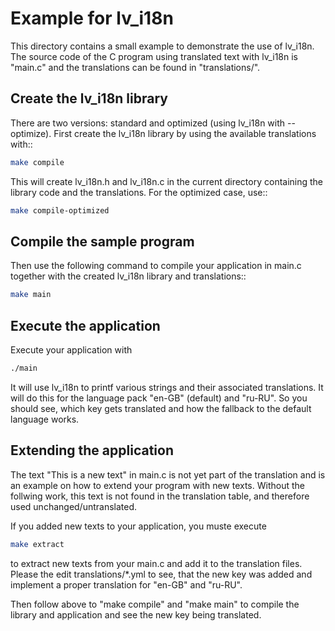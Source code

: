 Example for lv_i18n
===================

This directory contains a small example to demonstrate the use of
lv_i18n. The source code of the C program using translated text with
lv_i18n is "main.c" and the translations can be found in
"translations/".

## Create the lv_i18n library

There are two versions: standard and optimized (using lv_i18n with
--optimize). First create the lv_i18n library by using the available
translations with::

```sh
make compile
```

This will create lv_i18n.h and lv_i18n.c in the current directory
containing the library code and the translations. For the optimized
case, use::

```sh
make compile-optimized
```

## Compile the sample program

Then use the following command to compile your application in main.c
together with the created lv_i18n library and translations::

```sh
make main
```

## Execute the application

Execute your application with

```sh
./main
```

It will use lv_i18n to printf various strings and their associated
translations. It will do this for the language pack "en-GB" (default)
and "ru-RU". So you should see, which key gets translated and how the
fallback to the default language works.

## Extending the application

The text "This is a new text" in main.c is not yet part of the
translation and is an example on how to extend your program with new
texts. Without the follwing work, this text is not found in the
translation table, and therefore used unchanged/untranslated.

If you added new texts to your application, you muste execute

```sh
make extract
```

to extract new texts from your main.c and add it to the translation
files. Please the edit translations/*.yml to see, that the new key was
added and implement a proper translation for "en-GB" and "ru-RU".

Then follow above to "make compile" and "make main" to compile the
library and application and see the new key being translated.




